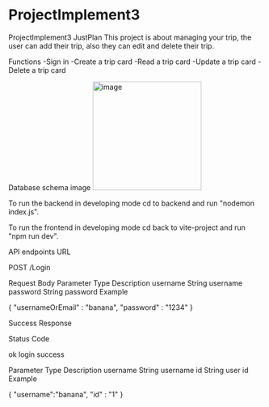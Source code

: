 # ProjectImplement3
ProjectImplement3
JustPlan This project is about managing your trip, the user can add their trip, also they can edit and delete their trip.

Functions -Sign in
-Create a trip card
-Read a trip card
-Update a trip card
-Delete a trip card

Database schema image
<img width="215" alt="image" src="https://github.com/Ntckx/ProjectImplement3/assets/104750946/2d2c80f6-f337-474e-92be-dc0dbfc85779">


To run the backend in developing mode cd to backend and run "nodemon index.js".

To run the frontend in developing mode cd back to vite-project and run "npm run dev".

API endpoints URL

POST /Login

Request Body Parameter Type Description username String username password String password Example

{ "usernameOrEmail" : "banana", "password" : "1234" }

Success Response

Status Code

ok login success

Parameter Type Description username String username id String user id Example

{ "username":"banana", "id" : "1" }

